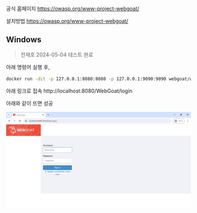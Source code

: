 공식 홈페이지
https://owasp.org/www-project-webgoat/

설치방법
https://owasp.org/www-project-webgoat/
## Windows

> 전재호 2024-05-04 테스트 완료

아래 명령어 실행 후,
```bash
docker run -dit -p 127.0.0.1:8080:8080 -p 127.0.0.1:9090:9090 webgoat/webgoat
```

아래 링크로 접속
http://localhost:8080/WebGoat/login

아래와 같이 뜨면 성공

![](images/0_Webgoat_login/webgoat_login.png)